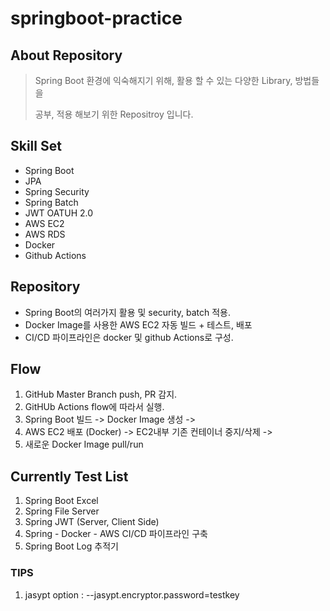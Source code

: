 # springboot-practice

## About Repository 
> Spring Boot 환경에 익숙해지기 위해, 활용 할 수 있는 다양한 Library, 방법들을
>  
> 공부, 적용 해보기 위한 Repositroy 입니다. 


## Skill Set
- Spring Boot
- JPA
- Spring Security 
- Spring Batch
- JWT OATUH 2.0
- AWS EC2
- AWS RDS
- Docker 
- Github Actions

## Repository 
- Spring Boot의 여러가지 활용 및 security, batch 적용. 
- Docker Image를 사용한 AWS EC2 자동 빌드 + 테스트, 배포
- CI/CD 파이프라인은 docker 및 github Actions로 구성.


## Flow
1. GitHub Master Branch push, PR 감지.
2. GitHUb Actions flow에 따라서 실행. 
3. Spring Boot 빌드 -> Docker Image 생성 -> 
4. AWS EC2 배포 (Docker) -> EC2내부 기존 컨테이너 중지/삭제 ->
5. 새로운 Docker Image pull/run 

## Currently Test List
1. Spring Boot Excel 
2. Spring File Server 
3. Spring JWT (Server, Client Side)
4. Spring - Docker - AWS CI/CD 파이프라인 구축
5. Spring Boot Log 추적기 


### TIPS
1. jasypt option : --jasypt.encryptor.password=testkey